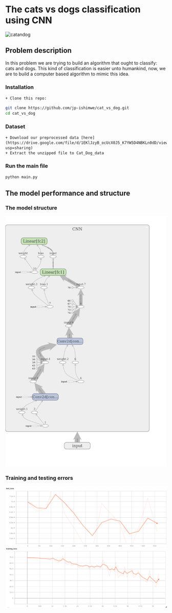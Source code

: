 # The cats vs dogs classification using CNN

![catandog](https://www.petmd.com/sites/default/files/introduce-dog-to-cat.jpg)

## Problem description

In this problem we are trying to build an algorithm that ought to classify: cats and dogs. This kind of classification is easier unto humankind, now, we are to build a computer based algorithm to mimic this idea.

### Installation
    + Clone this repo:
```bash
git clone https://github.com/jp-ishimwe/cat_vs_dog.git
cd cat_vs_dog
```
### Dataset

    + Download our preprocessed data [here](https://drive.google.com/file/d/1EKlJzyB_ocUcX0J5_K7YW5D4NBKLn0dD/view?usp=sharing)
    + Extract the unzipped file to Cat_Dog_data

### Run the main file

```bash
python main.py
```

## The model performance and structure
### The model structure
![model](experiment1.png)

### Training and testing errors
![test](test_error.png)
![train](train_loss.png)
